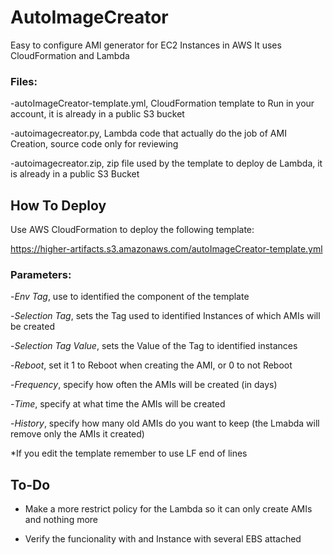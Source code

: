 # AutoImageCreator
Easy to configure AMI generator for EC2 Instances in AWS
It uses CloudFormation and Lambda

### Files:
-autoImageCreator-template.yml, CloudFormation template to Run in your account, it is already in a public S3 bucket

-autoimagecreator.py, Lambda code that actually do the job of AMI Creation, source code only for reviewing

-autoimagecreator.zip, zip file used by the template to deploy de Lambda, it is already in a public S3 Bucket

## How To Deploy
Use AWS CloudFormation to deploy the following template:

https://higher-artifacts.s3.amazonaws.com/autoImageCreator-template.yml

### Parameters:
-*Env Tag*, use to identified the component of the template

-*Selection Tag*, sets the Tag used to identified Instances of which AMIs will be created

-*Selection Tag Value*, sets the Value of the Tag to identified instances

-*Reboot*, set it 1 to Reboot when creating the AMI, or 0 to not Reboot

-*Frequency*, specify how often the AMIs will be created (in days)

-*Time*, specify at what time the AMIs will be created

-*History*, specify how many old AMIs do you want to keep (the Lmabda will remove only the AMIs it created)

*If you edit the template remember to use LF end of lines

## To-Do
- Make a more restrict policy for the Lambda so it can only create AMIs and nothing more

- Verify the funcionality with and Instance with several EBS attached
